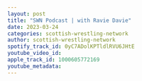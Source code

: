```yaml
---
layout: post
title: "SWN Podcast | with Ravie Davie"
date: 2023-03-24
categories: scottish-wrestling-network
author: scottish-wrestling-network
spotify_track_id: 0yC7ADolKPTldlRVU6JHtE
youtube_video_id: 
apple_track_id: 1000605772169
youtube_metadata: 
---
```

